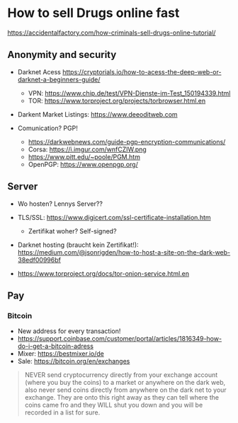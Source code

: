 # How to sell Drugs online fast

<https://accidentalfactory.com/how-criminals-sell-drugs-online-tutorial/>

## Anonymity and security

- Darknet Acess
    <https://cryptorials.io/how-to-acess-the-deep-web-or-darknet-a-beginners-guide/>

    - VPN: <https://www.chip.de/test/VPN-Dienste-im-Test_150194339.html>
    - TOR: <https://www.torproject.org/projects/torbrowser.html.en>
- Darkent Market Listings: <https://www.deeoditweb.com>
- Comunication? PGP!
    - <https://darkwebnews.com/guide-pgp-encryption-communications/>
    - Corsa: <https://i.imgur.com/wnfCZIW.png>
    - <https://www.pitt.edu/~poole/PGM.htm>
    - OpenPGP: <https://www.openpgp.org/>

## Server

- Wo hosten? Lennys Server??
- TLS/SSL: <https://www.digicert.com/ssl-certificate-installation.htm>
    - Zertifikat woher? Self-signed?
- Darknet hosting (braucht kein Zertifikat!): <https://medium.com/@jsonrigden/how-to-host-a-site-on-the-dark-web-38edf00996bf>

- <https://www.torproject.org/docs/tor-onion-service.html.en>

## Pay

### Bitcoin

- New address for every transaction!
- <https://support.coinbase.com/customer/portal/articles/1816349-how-do-i-get-a-bitcoin-adress>
- Mixer: <https://bestmixer.io/de>
- Sale: <https://bitcoin.org/en/exchanges>

> NEVER send cryptocurrency directly from your exchange account (where you buy the coins) to a market or anywhere on the dark web, also never send coins directly from anywhere on the dark net to your exchange. They are onto this right away as they can tell where the coins came fro and they WILL shut you down and you will be recorded in a list for sure.